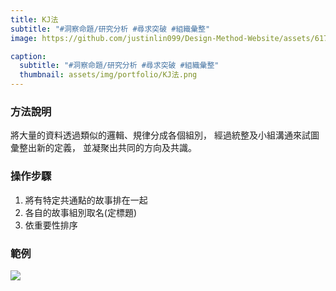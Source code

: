```yaml
---
title: KJ法
subtitle: "#洞察命題/研究分析 #尋求突破 #組織彙整"
image: https://github.com/justinlin099/Design-Method-Website/assets/61717681/98ccc0a3-bfce-4134-9d81-40bc03174474

caption:
  subtitle: "#洞察命題/研究分析 #尋求突破 #組織彙整"
  thumbnail: assets/img/portfolio/KJ法.png
---
```

### 方法說明
將大量的資料透過類似的邏輯、規律分成各個組別，
經過統整及小組溝通來試圖彙整出新的定義，
並凝聚出共同的方向及共識。

### 操作步驟
1. 將有特定共通點的故事排在一起
2. 各自的故事組別取名(定標題)
3. 依重要性排序

### 範例
<img src="https://github.com/justinlin099/Design-Method-Website/assets/61717681/227bd5b0-8ae9-43a1-8245-4e2ee562a031"  style="max-width:100%; height:auto;">
